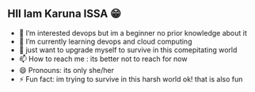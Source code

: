 ## HII Iam Karuna ISSA 😁
- 👀 I’m interested devops but im a beginner no prior knowledge about it
- 🌱 I’m currently learning devops and cloud computing
- 💞️ just want to upgrade myself to survive in this comepitating world
- 📫 How to reach me : its better not to reach for now
- 😄 Pronouns: its only she/her
- ⚡ Fun fact: im trying to survive in this harsh world ok! that is also fun 

<!---
karuna299/karuna299 is a ✨ special ✨ repository because its `README.md` (this file) appears on your GitHub profile.
You can click the Preview link to take a look at your changes.
--->
